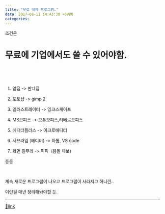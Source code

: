 ```yaml
---
title: "무료 대체 프로그램."
date: 2017-08-11 14:43:30 +0900
categories: 
---
```

  

조건은

# 무료에 기업에서도 쓸 수 있어야함.

 

 

1. 알집 -&gt; 반디집

2. 포토샵 -&gt; gimp 2

3. 일러스트레이터 -&gt; 잉크스케이프

4. MS오피스 -&gt; 오픈오피스,리베로오피스

5. 에디터플러스 -&gt; 아크로에디터

6. 서브라임 (에디터) -&gt; 아톰, VS code

7. 화면 갈무리 -&gt; 픽픽  (봄돌 제보)

등등

 

계속 새로운 프로그램이 나오고 프로그램이 사라지고 하니깐..

이런걸 매년 정리해놔야할 듯.

  




  ***
[🔗link](http://www.mins01.com/mh/tech/read/1102)